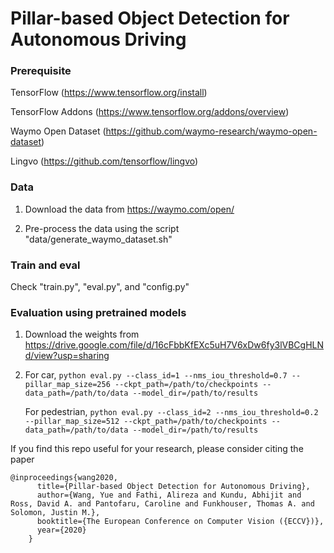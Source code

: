 # Pillar-based Object Detection for Autonomous Driving

### Prerequisite

TensorFlow (https://www.tensorflow.org/install)

TensorFlow Addons (https://www.tensorflow.org/addons/overview)

Waymo Open Dataset (https://github.com/waymo-research/waymo-open-dataset)

Lingvo (https://github.com/tensorflow/lingvo)

### Data
1. Download the data from https://waymo.com/open/

2. Pre-process the data using the script "data/generate_waymo_dataset.sh" 

### Train and eval 
Check "train.py", "eval.py", and "config.py" 

### Evaluation using pretrained models
1. Download the weights from https://drive.google.com/file/d/16cFbbKfEXc5uH7V6xDw6fy3lVBCgHLNd/view?usp=sharing

2. For car, `python eval.py --class_id=1 --nms_iou_threshold=0.7 --pillar_map_size=256 --ckpt_path=/path/to/checkpoints --data_path=/path/to/data --model_dir=/path/to/results`

   For pedestrian, `python eval.py --class_id=2 --nms_iou_threshold=0.2 --pillar_map_size=512 --ckpt_path=/path/to/checkpoints --data_path=/path/to/data --model_dir=/path/to/results`
 
If you find this repo useful for your research, please consider citing the paper

```
@inproceedings{wang2020,
      title={Pillar-based Object Detection for Autonomous Driving},
      author={Wang, Yue and Fathi, Alireza and Kundu, Abhijit and Ross, David A. and Pantofaru, Caroline and Funkhouser, Thomas A. and Solomon, Justin M.},
      booktitle={The European Conference on Computer Vision ({ECCV})},
      year={2020}
    }
```
